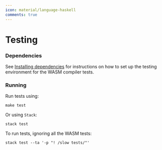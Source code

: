```yaml
---
icon: material/language-haskell
comments: true
---
```


# Testing

### Dependencies

See [Installing dependencies](./doctor.md) for instructions on how to
set up the testing environment for the WASM compiler tests.

### Running

Run tests using:

```shell
make test
```

Or using `Stack`:

```shell
stack test
```

To run tests, ignoring all the WASM tests:

```shell
stack test --ta '-p "! /slow tests/"'
```
